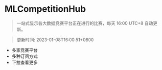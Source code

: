# MLCompetitionHub

> 一站式显示各大数据竞赛平台正在进行的比赛，每天 16:00 UTC+8 自动更新。
  
> 更新时间: 2023-01-08T16:00:51+0800 

* 多家竞赛平台
* 多种订阅方式
* 下拉查看更多